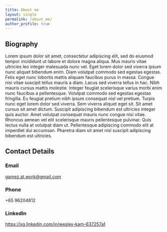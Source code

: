 ```yaml
---
title: About me
layout: single
permalink: /about_me/
author_profile: true
---
```

## Biography
Lorem ipsum dolor sit amet, consectetur adipiscing elit, sed do eiusmod tempor incididunt ut labore et dolore magna aliqua. Mus mauris vitae ultricies leo integer malesuada nunc vel. Eget lorem dolor sed viverra ipsum nunc aliquet bibendum enim. Diam volutpat commodo sed egestas egestas. Felis eget nunc lobortis mattis aliquam faucibus purus in massa. Congue nisi vitae suscipit tellus mauris a diam. Lacus sed viverra tellus in hac. Nibh mauris cursus mattis molestie. Integer feugiat scelerisque varius morbi enim nunc faucibus a pellentesque. Volutpat commodo sed egestas egestas fringilla. Eu feugiat pretium nibh ipsum consequat nisl vel pretium. Turpis nunc eget lorem dolor sed viverra. Sem viverra aliquet eget sit. Sit amet cursus sit amet dictum. Suscipit adipiscing bibendum est ultricies integer quis auctor. Amet volutpat consequat mauris nunc congue nisi vitae. Rhoncus aenean vel elit scelerisque mauris pellentesque pulvinar. Quis lectus nulla at volutpat diam ut. Pellentesque adipiscing commodo elit at imperdiet dui accumsan. Pharetra diam sit amet nisl suscipit adipiscing bibendum est ultricies.

## Contact Details
### Email
gamez.at.work@gmail.com
### Phone
+65 96204812
### LinkedIn
<https://sg.linkedin.com/in/wesley-kam-637257a1>